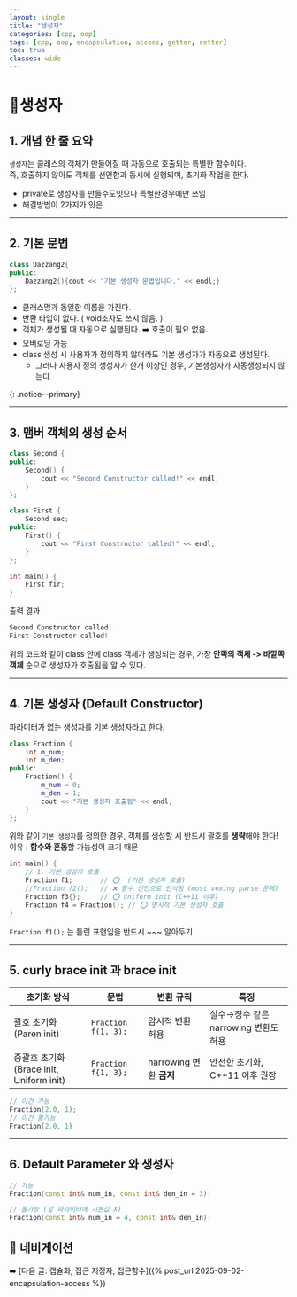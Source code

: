 ```yaml
---
layout: single
title: "생성자"
categories: [cpp, oop]
tags: [cpp, oop, encapsulation, access, getter, setter]
toc: true
classes: wide
---
```


# 💟생성자

## 1. 개념 한 줄 요약

`생성자`는 클래스의 객체가 만들어질 때 자동으로 호출되는 특별한 함수이다.  
즉, 호출하지 않아도 객체를 선언함과 동시에 실행되며, 초기화 작업을 한다.

- private로 생성자를 만들수도잇으나 특별한경우에만 쓰임
- 해결방법이 2가지가 잇은.

------

## 2. 기본 문법

```c++
class Dazzang2{
public:
    Dazzang2(){cout << "기본 생성자 문법입니다." << endl;}
};
```

* 클래스명과 동일한 이름을 가진다.
* 반환 타입이 없다. ( void조차도 쓰지 않음. )
* 객체가 생성될 때 자동으로 실행된다. ➡️ 호출이 필요 없음.
* 오버로딩 가능
* class 생성 시 사용자가 정의하지 않더라도 기본 생성자가 자동으로 생성된다.
  * 그러나 사용자 정의 생성자가 한개 이상인 경우, 기본생성자가 자동생성되지 않는다.

{: .notice--primary}

------

## 3. 맴버 객체의 생성 순서

```c++
class Second {
public:
    Second() {
        cout << "Second Constructor called!" << endl;
    }
};

class First {
    Second sec;
public:
    First() {
		cout << "First Constructor called!" << endl;
	}
};

int main() {
    First fir;
}
```

출력 결과
```C++
Second Constructor called!
First Constructor called!
```

위의 코드와 같이 class 안에 class 객체가 생성되는 경우, 가장 **안쪽의 객체 -> 바깥쪽 객체** 순으로 생성자가 호출됨을 알 수 있다.

------

## 4. 기본 생성자 (Default Constructor)

파라미터가 없는 생성자를 기본 생성자라고 한다.
```c++
class Fraction {
    int m_num;
    int m_den;
public:
    Fraction() {
        m_num = 0;
        m_den = 1;
        cout << "기본 생성자 호출됨" << endl;
    }
};
```

위와 같이 `기본 생성자`를 정의한 경우, 객체를 생성할 시 반드시 괄호를 **생략**해야 한다!  
이유 : **함수와 혼동**할 가능성이 크기 때문

```c++
int main() {
	// 1. 기본 생성자 호출
    Fraction f1;       // ⭕  (기본 생성자 호출)
    //Fraction f2();   // ❌ 함수 선언으로 인식됨 (most vexing parse 문제)
    Fraction f3{};     // ⭕ uniform init (C++11 이후)
    Fraction f4 = Fraction(); // ⭕ 명시적 기본 생성자 호출
}
```

`Fraction f1();` 는 틀린 표현임을 반드시 ~~~ 알아두기  


------

## 5. curly brace init 과 brace init 

| 초기화 방식                              | 문법                | 변환 규칙               | 특징                                 |
| ---------------------------------------- | ------------------- | ----------------------- | ------------------------------------ |
| 괄호 초기화 (Paren init)                 | `Fraction f(1, 3);` | 암시적 변환 허용        | 실수→정수 같은 narrowing 변환도 허용 |
| 중괄호 초기화 (Brace init, Uniform init) | `Fraction f{1, 3};` | narrowing 변환 **금지** | 안전한 초기화, C++11 이후 권장       |

```c++
// 이건 가능
Fraction(2.0, 1);
// 이건 불가능
Fraction{2.0, 1}
```

------

## 6. Default Parameter 와 생성자

```c++
// 가능
Fraction(const int& num_in, const int& den_in = 3);

// 불가능 (앞 파라미터에 기본값 X)
Fraction(const int& num_in = 4, const int& den_in);
```



## 📌 네비게이션

➡️ [다음 글: 캡슐화, 접근 지정자, 접근함수]({% post_url 2025-09-02-encapsulation-access %})